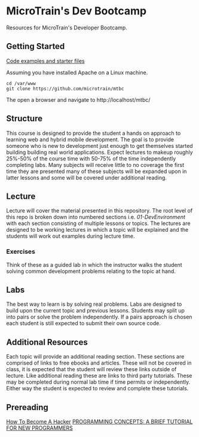 # MicroTrain's Dev Bootcamp

Resources for MicroTrain's Developer Bootcamp.

## Getting Started
[Code examples and starter files](https://github.com/microtrain/mtbc)

Assuming you have installed Apache on a Linux machine.
````
cd /var/www
git clone https://github.com/microtrain/mtbc
````
The open a browser and navigate to http://localhost/mtbc/

## Structure
This course is designed to provide the student a hands on approach to learning web and hybrid mobile development. The goal is to provide someone who is new to development just enough to get themselves started building building real world applications. Expect lectures to makeup roughly 25%-50% of the course time with 50-75% of the time independently completing labs. Many subjects will receive little to no coverage the first time they are presented many of these subjects will be expanded upon in latter lessons and some will be covered under additional reading.

## Lecture
Lecture will cover the material presented in this repository. The root level of this repo is broken down into numbered sections i.e. *01-DevEnvironment* with each section consisting of multiple lessons or topics. The lectures are designed to be working lectures in which a topic will be explained and the students will work out examples during lecture time.

### Exercises
Think of these as a guided lab in which the instructor walks the student solving common development problems relating to the topic at hand.

## Labs
The best way to learn is by solving real problems. Labs are designed to build upon the current topic and previous lessons. Students may split up into pairs or solve the problem independently. If a pairs approach is chosen each student is still expected to submit their own source code.

## Additional Resources
Each topic will provide an additional reading section. These sections are comprised of links to free ebooks and articles. These will not be covered in class, it is expected that the student will review these links outside of lecture. Like additional reading these are links to third party tutorials. These may be completed during normal lab time if time permits or independently. Either way the student is expected to review and complete these tutorials.

## Prereading
[How To Become A Hacker](http://www.catb.org/esr/faqs/hacker-howto.html)
[PROGRAMMING CONCEPTS: A BRIEF TUTORIAL FOR NEW PROGRAMMERS](http://holowczak.com/programming-concepts-tutorial-programmers/)
